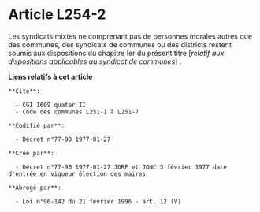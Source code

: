 # Article L254-2

Les syndicats mixtes ne comprenant pas de personnes morales autres que des communes, des syndicats de communes ou des
districts restent soumis aux dispositions du chapitre Ier du présent titre [*relatif aux dispositions applicables au syndicat
de communes*] .

**Liens relatifs à cet article**

	**Cite**:

	  - CGI 1609 quater II
	  - Code des communes L251-1 à L251-7

	**Codifié par**:

	  - Décret n°77-90 1977-01-27

	**Créé par**:

	  - Décret n°77-90 1977-01-27 JORF et JONC 3 février 1977 date d'entrée en vigueur élection des maires

	**Abrogé par**:

	  - Loi n°96-142 du 21 février 1996 - art. 12 (V)
